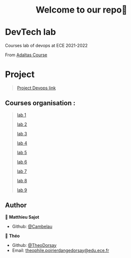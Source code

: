<h1 align="center">Welcome to our repo👋</h1>
<p>
</p>

# DevTech lab

Courses lab of devops at ECE 2021-2022

From [Adaltas Course](https://github.com/adaltas/ece-devops-2021-fall/)

# Project
> [Project Devops link](/project)
> 
## Courses organisation :
> [lab 1](/lab/lab1)
> 
> [lab 2](/lab/lab2)
> 
> [lab 3](/lab/lab3) 
> 
> [lab 4](/lab/lab4)
> 
> [lab 5](/lab/lab5)
> 
> [lab 6](/lab/lab6)
> 
> [lab 7](/lab/lab7)
> 
> [lab 8](/lab/lab8)
> 
> [lab 9](/lab/lab8)


## Author

👤 **Matthieu Sajot**

* Github: [@Cambelau](https://github.com/Cambelau)

👤 **Théo**

* Github: [@TheoDorsay](https://github.com/TheoDorsay)
* Email: theophile.poirierdangedorsay@edu.ece.fr
